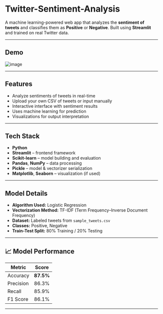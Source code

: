 
# Twitter-Sentiment-Analysis

A machine learning-powered web app that analyzes the **sentiment of tweets** and classifies them as **Positive** or **Negative**. Built using **Streamlit** and trained on real Twitter data.

---

## Demo

![image](https://github.com/user-attachments/assets/73c71c24-2240-4388-af2c-893f43317091)

---

## Features

- Analyze sentiments of tweets in real-time
- Upload your own CSV of tweets or input manually
- Interactive interface with sentiment results
- Uses machine learning for prediction
- Visualizations for output interpretation

---

## Tech Stack

- **Python**
- **Streamlit** – frontend framework
- **Scikit-learn** – model building and evaluation
- **Pandas**, **NumPy** – data processing
- **Pickle** – model & vectorizer serialization
- **Matplotlib**, **Seaborn** – visualization (if used)

---

## Model Details

- **Algorithm Used:** Logistic Regression
- **Vectorization Method:** TF-IDF (Term Frequency–Inverse Document Frequency)
- **Dataset:** Labeled tweets from `sample_tweets.csv`
- **Classes:** Positive, Negative
- **Train-Test Split:** 80% Training / 20% Testing

---

## 📈 Model Performance

| Metric     | Score    |
|------------|----------|
| Accuracy   | **87.5%** |
| Precision  | 86.3%    |
| Recall     | 85.9%    |
| F1 Score   | 86.1%    |

---





